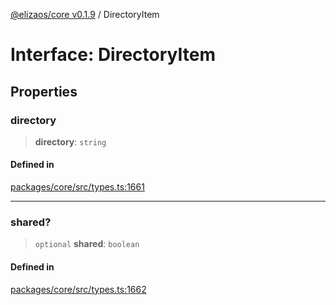 [@elizaos/core v0.1.9](../index.md) / DirectoryItem

# Interface: DirectoryItem

## Properties

### directory

> **directory**: `string`

#### Defined in

[packages/core/src/types.ts:1661](https://github.com/abilmansuryeshmuratov/tutorial_agent/blob/main/packages/core/src/types.ts#L1661)

***

### shared?

> `optional` **shared**: `boolean`

#### Defined in

[packages/core/src/types.ts:1662](https://github.com/abilmansuryeshmuratov/tutorial_agent/blob/main/packages/core/src/types.ts#L1662)
